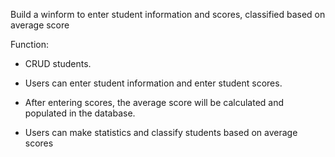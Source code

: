 Build a winform to enter student information and scores, classified based on average score

Function:

+ CRUD students.

+ Users can enter student information and enter student scores.

+ After entering scores, the average score will be calculated and populated in the database.

+ Users can make statistics and classify students based on average scores
